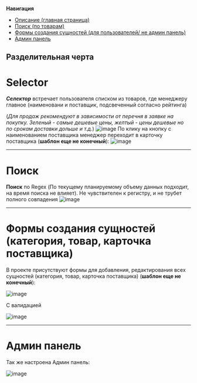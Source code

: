 **Навигация**
- [Описание (главная страница)](#Selector)
- [Поиск (по товарам)](#Поиск)
- [Формы создания сущностей (для пользователей/ не админ панель)](#Формы-создания-сущностей-(категория,-товар,-карточка-поставщика))
- [Админ панель](#Админ-панель)
## Разделительная черта
# Selector
***Селектор*** встречает пользователя списком из товаров, где менеджеру главное (наименовани и поставщик, подсвеченный согласно рейтинга)

(*Для продаж рекомендуют в зависимости от перечня в заявке на покупку. Зеленый - самые дешевые цены, желтый - цены дешевые но по срокам доставки дольше и т.д.*) 
![image](https://github.com/DTaSchweppes/selector-app-django/assets/45369246/9d3a78db-29c5-43ed-9f29-8fab51cd0aba)
По клику на кнопку с наименованием поставщика менеджер переходит в карточку поставщика (**шаблон еще не конечный**):
![image](https://github.com/DTaSchweppes/selector-app-django/assets/45369246/631ac5b2-f26d-4b97-9ab0-9b38b3eacef6)
____
# Поиск
**Поиск** по Regex (По текущему планируемому объему данных подходит, на время поиска не влияет). Не чувствителен к регистру, и не трубет полного совпадения
![image](https://github.com/DTaSchweppes/selector-app-django/assets/45369246/5bb91096-2fb4-4e8b-88ad-2e6a6a538528)

____
# Формы создания сущностей (категория, товар, карточка поставщика)
В проекте присутствуют формы для добавления, редактирования всех сущностей (категория, товар, карточка поставщика) (**шаблон еще не конечный**):

![image](https://github.com/DTaSchweppes/selector-app-django/assets/45369246/76723c93-e114-44e5-9561-eedc3247056d)

С валидацией 

![image](https://github.com/DTaSchweppes/selector-app-django/assets/45369246/6ad97267-65f8-4657-b4ec-7859c80c265b)
____
# Админ панель
Так же настроена Админ панель:

![image](https://github.com/DTaSchweppes/selector-app-django/assets/45369246/f86854ca-50a8-4ec1-8fa1-64e0e040df2e)


